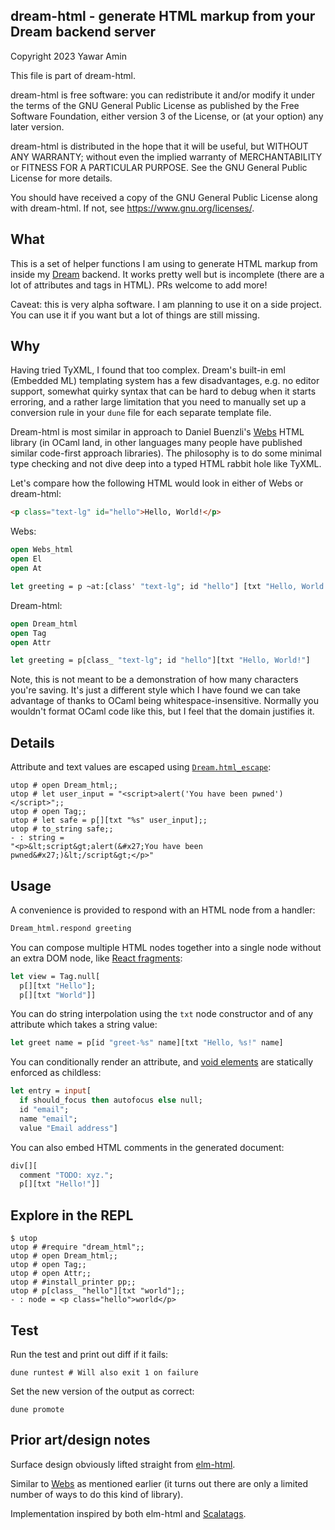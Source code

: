 ## dream-html - generate HTML markup from your Dream backend server

Copyright 2023 Yawar Amin

This file is part of dream-html.

dream-html is free software: you can redistribute it and/or modify it under
the terms of the GNU General Public License as published by the Free Software
Foundation, either version 3 of the License, or (at your option) any later
version.

dream-html is distributed in the hope that it will be useful, but WITHOUT
ANY WARRANTY; without even the implied warranty of MERCHANTABILITY or FITNESS
FOR A PARTICULAR PURPOSE. See the GNU General Public License for more details.

You should have received a copy of the GNU General Public License along with
dream-html. If not, see <https://www.gnu.org/licenses/>.

## What

This is a set of helper functions I am using to generate HTML markup from inside
my [Dream](https://aantron.github.io/dream) backend. It works pretty well but is
incomplete (there are a lot of attributes and tags in HTML). PRs welcome to add
more!

Caveat: this is very alpha software. I am planning to use it on a side project.
You can use it if you want but a lot of things are still missing.

## Why

Having tried TyXML, I found that too complex. Dream's built-in eml (Embedded ML)
templating system has a few disadvantages, e.g. no editor support, somewhat
quirky syntax that can be hard to debug when it starts erroring, and a rather
large limitation that you need to manually set up a conversion rule in your `dune`
file for each separate template file.

Dream-html is most similar in approach to Daniel Buenzli's
[Webs](https://erratique.ch/software/webs/doc/Webs_html/index.html) HTML library
(in OCaml land, in other languages many people have published similar code-first
approach libraries). The philosophy is to do some minimal type checking and not
dive deep into a typed HTML rabbit hole like TyXML.

Let's compare how the following HTML would look in either of Webs or dream-html:

```html
<p class="text-lg" id="hello">Hello, World!</p>
```

Webs:

```ocaml
open Webs_html
open El
open At

let greeting = p ~at:[class' "text-lg"; id "hello"] [txt "Hello, World!"]
```

Dream-html:

```ocaml
open Dream_html
open Tag
open Attr

let greeting = p[class_ "text-lg"; id "hello"][txt "Hello, World!"]
```

Note, this is not meant to be a demonstration of how many characters you're
saving. It's just a different style which I have found we can take advantage of
thanks to OCaml being whitespace-insensitive. Normally you wouldn't format OCaml
code like this, but I feel that the domain justifies it.

## Details

Attribute and text values are escaped using
[`Dream.html_escape`](https://aantron.github.io/dream/#val-html_escape):

```
utop # open Dream_html;;
utop # let user_input = "<script>alert('You have been pwned')</script>";;
utop # open Tag;;
utop # let safe = p[][txt "%s" user_input];;
utop # to_string safe;;
- : string =
"<p>&lt;script&gt;alert(&#x27;You have been pwned&#x27;)&lt;/script&gt;</p>"
```

## Usage

A convenience is provided to respond with an HTML node from a handler:

```ocaml
Dream_html.respond greeting
```

You can compose multiple HTML nodes together into a single node without an extra
DOM node, like [React fragments](https://react.dev/reference/react/Fragment):

```ocaml
let view = Tag.null[
  p[][txt "Hello"];
  p[][txt "World"]]
```

You can do string interpolation using the `txt` node constructor and of any
attribute which takes a string value:

```ocaml
let greet name = p[id "greet-%s" name][txt "Hello, %s!" name]
```

You can conditionally render an attribute, and
[void elements](https://developer.mozilla.org/en-US/docs/Glossary/Void_element)
are statically enforced as childless:

```ocaml
let entry = input[
  if should_focus then autofocus else null;
  id "email";
  name "email";
  value "Email address"]
```

You can also embed HTML comments in the generated document:

```ocaml
div[][
  comment "TODO: xyz.";
  p[][txt "Hello!"]]
```

## Explore in the REPL

```
$ utop
utop # #require "dream_html";;
utop # open Dream_html;;
utop # open Tag;;
utop # open Attr;;
utop # #install_printer pp;;
utop # p[class_ "hello"][txt "world"];;
- : node = <p class="hello">world</p>
```

## Test

Run the test and print out diff if it fails:

    dune runtest # Will also exit 1 on failure

Set the new version of the output as correct:

    dune promote

## Prior art/design notes

Surface design obviously lifted straight from
[elm-html](https://package.elm-lang.org/packages/elm/html/latest/).

Similar to [Webs](https://erratique.ch/software/webs/doc/Webs_html/index.html) as
mentioned earlier (it turns out there are only a limited number of ways to do
this kind of library).

Implementation inspired by both elm-html and
[Scalatags](https://com-lihaoyi.github.io/scalatags/).
